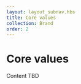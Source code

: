 ```yaml
---
layout: layout_subnav.hbs
title: Core values
collection: Brand
order: 2
---
```


# Core values
Content TBD

